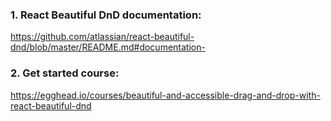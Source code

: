 ### 1. React Beautiful DnD documentation:
https://github.com/atlassian/react-beautiful-dnd/blob/master/README.md#documentation-


### 2. Get started course:
https://egghead.io/courses/beautiful-and-accessible-drag-and-drop-with-react-beautiful-dnd

